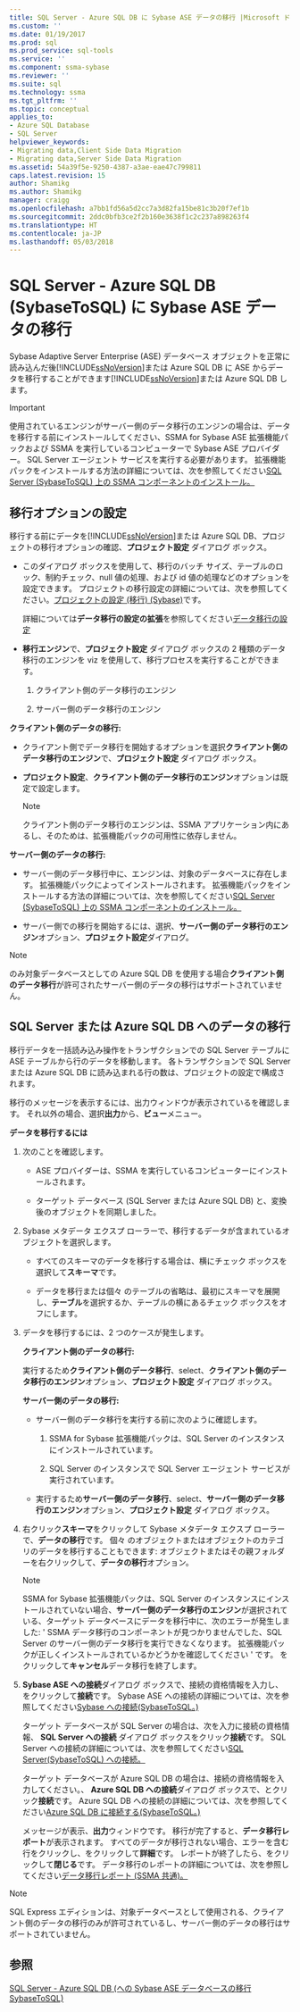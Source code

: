 ```yaml
---
title: SQL Server - Azure SQL DB に Sybase ASE データの移行 |Microsoft ドキュメント
ms.custom: ''
ms.date: 01/19/2017
ms.prod: sql
ms.prod_service: sql-tools
ms.service: ''
ms.component: ssma-sybase
ms.reviewer: ''
ms.suite: sql
ms.technology: ssma
ms.tgt_pltfrm: ''
ms.topic: conceptual
applies_to:
- Azure SQL Database
- SQL Server
helpviewer_keywords:
- Migrating data,Client Side Data Migration
- Migrating data,Server Side Data Migration
ms.assetid: 54a39f5e-9250-4387-a3ae-eae47c799811
caps.latest.revision: 15
author: Shamikg
ms.author: Shamikg
manager: craigg
ms.openlocfilehash: a7bb1fd56a5d2cc7a3d82fa15be81c3b20f7ef1b
ms.sourcegitcommit: 2ddc0bfb3ce2f2b160e3638f1c2c237a898263f4
ms.translationtype: HT
ms.contentlocale: ja-JP
ms.lasthandoff: 05/03/2018
---
```

# <a name="migrating-sybase-ase-data-into-sql-server---azure-sql-db--sybasetosql"></a>SQL Server - Azure SQL DB (SybaseToSQL) に Sybase ASE データの移行
Sybase Adaptive Server Enterprise (ASE) データベース オブジェクトを正常に読み込んだ後[!INCLUDE[ssNoVersion](../../includes/ssnoversion_md.md)]または Azure SQL DB に ASE からデータを移行することができます[!INCLUDE[ssNoVersion](../../includes/ssnoversion_md.md)]または Azure SQL DB します。  
  
> [!IMPORTANT]  
> 使用されているエンジンがサーバー側のデータ移行のエンジンの場合は、データを移行する前にインストールしてください、SSMA for Sybase ASE 拡張機能パックおよび SSMA を実行しているコンピューターで Sybase ASE プロバイダー。 SQL Server エージェント サービスを実行する必要があります。 拡張機能パックをインストールする方法の詳細については、次を参照してください[SQL Server (SybaseToSQL) 上の SSMA コンポーネントのインストール。](http://msdn.microsoft.com/en-us/5ad9e12c-2cdb-4dd2-8703-05a23242d19d)  
  
## <a name="setting-migration-options"></a>移行オプションの設定  
移行する前にデータを[!INCLUDE[ssNoVersion](../../includes/ssnoversion_md.md)]または Azure SQL DB、プロジェクトの移行オプションの確認、**プロジェクト設定** ダイアログ ボックス。  
  
-   このダイアログ ボックスを使用して、移行のバッチ サイズ、テーブルのロック、制約チェック、null 値の処理、および id 値の処理などのオプションを設定できます。 プロジェクトの移行設定の詳細については、次を参照してください。[プロジェクトの設定 (移行) (Sybase)](http://msdn.microsoft.com/en-us/82f8857f-7ab1-4738-ab6e-b1e95ea94924)です。  
  
    詳細については**データ移行の設定の拡張**を参照してください[データ移行の設定](http://msdn.microsoft.com/en-us/94d7a083-2dbc-4e3d-94dd-92b7ff9d0c2d)  
  
-   **移行エンジン**で、**プロジェクト設定** ダイアログ ボックスの 2 種類のデータ移行のエンジンを viz を使用して、移行プロセスを実行することができます。  
  
    1.  クライアント側のデータ移行のエンジン  
  
    2.  サーバー側のデータ移行のエンジン  
  
**クライアント側のデータの移行:**  
  
-   クライアント側でデータ移行を開始するオプションを選択**クライアント側のデータ移行のエンジン**で、**プロジェクト設定** ダイアログ ボックス。  
  
-   **プロジェクト設定**、**クライアント側のデータ移行のエンジン**オプションは既定で設定します。  
  
    > [!NOTE]  
    > クライアント側のデータ移行のエンジンは、SSMA アプリケーション内にあるし、そのためは、拡張機能パックの可用性に依存しません。  
  
**サーバー側のデータの移行:**  
  
-   サーバー側のデータ移行中に、エンジンは、対象のデータベースに存在します。 拡張機能パックによってインストールされます。 拡張機能パックをインストールする方法の詳細については、次を参照してください[SQL Server (SybaseToSQL) 上の SSMA コンポーネントのインストール。](http://msdn.microsoft.com/en-us/5ad9e12c-2cdb-4dd2-8703-05a23242d19d)  
  
-   サーバー側での移行を開始するには、選択、**サーバー側のデータ移行のエンジン**オプション、**プロジェクト設定**ダイアログ。  
  
> [!NOTE]  
> のみ対象データベースとしての Azure SQL DB を使用する場合**クライアント側のデータ移行**が許可されたサーバー側のデータの移行はサポートされていません。  
  
## <a name="migrating-data-to-sql-server-or-azure-sql-db"></a>SQL Server または Azure SQL DB へのデータの移行  
移行データを一括読み込み操作をトランザクションでの SQL Server テーブルに ASE テーブルから行のデータを移動します。 各トランザクションで SQL Server または Azure SQL DB に読み込まれる行の数は、プロジェクトの設定で構成されます。  
  
移行のメッセージを表示するには、出力ウィンドウが表示されているを確認します。 それ以外の場合、選択**出力**から、**ビュー**メニュー。  
  
**データを移行するには**  
  
1.  次のことを確認します。  
  
    -   ASE プロバイダーは、SSMA を実行しているコンピューターにインストールされます。  
  
    -   ターゲット データベース (SQL Server または Azure SQL DB) と、変換後のオブジェクトを同期しました。  
  
2.  Sybase メタデータ エクスプ ローラーで、移行するデータが含まれているオブジェクトを選択します。  
  
    -   すべてのスキーマのデータを移行する場合は、横にチェック ボックスを選択して**スキーマ**です。  
  
    -   データを移行または個々 のテーブルの省略は、最初にスキーマを展開し、**テーブル**を選択するか、テーブルの横にあるチェック ボックスをオフにします。  
  
3.  データを移行するには、2 つのケースが発生します。  
  
    **クライアント側のデータの移行:**  
  
    実行するため**クライアント側のデータ移行**、select、**クライアント側のデータ移行のエンジン**オプション、**プロジェクト設定** ダイアログ ボックス。  
  
    **サーバー側のデータの移行:**  
  
    -   サーバー側のデータ移行を実行する前に次のように確認します。  
  
        1.  SSMA for Sybase 拡張機能パックは、SQL Server のインスタンスにインストールされています。  
  
        2.  SQL Server のインスタンスで SQL Server エージェント サービスが実行されています。  
  
    -   実行するため**サーバー側のデータ移行**、select、**サーバー側のデータ移行のエンジン**オプション、**プロジェクト設定** ダイアログ ボックス。  
  
4.  右クリック**スキーマ**をクリックして Sybase メタデータ エクスプ ローラーで、**データの移行**です。 個々 のオブジェクトまたはオブジェクトのカテゴリのデータを移行することもできます: オブジェクトまたはその親フォルダーを右クリックして、**データの移行**オプション。  
  
    > [!NOTE]  
    > SSMA for Sybase 拡張機能パックは、SQL Server のインスタンスにインストールされていない場合、**サーバー側のデータ移行のエンジン**が選択されている、ターゲット データベースにデータを移行中に、次のエラーが発生しました: ' SSMA データ移行のコンポーネントが見つかりませんでした、SQL Server のサーバー側のデータ移行を実行できなくなります。 拡張機能パックが正しくインストールされているかどうかを確認してください ' です。 をクリックして**キャンセル**データ移行を終了します。  
  
5.  **Sybase ASE への接続**ダイアログ ボックスで、接続の資格情報を入力し、をクリックして**接続**です。 Sybase ASE への接続の詳細については、次を参照してください[Sybase への接続&#40;SybaseToSQL。&#41;](../../ssma/sybase/connect-to-sybase-sybasetosql.md)  
  
    ターゲット データベースが SQL Server の場合は、次を入力に接続の資格情報、 **SQL Server への接続** ダイアログ ボックスをクリック**接続**です。 SQL Server への接続の詳細については、次を参照してください[SQL Server(SybaseToSQL) への接続。](http://msdn.microsoft.com/en-us/dd368a1a-45b0-40e9-b4d3-5cdb48c26606)  
  
    ターゲット データベースが Azure SQL DB の場合は、接続の資格情報を入力してください。、 **Azure SQL DB への接続**ダイアログ ボックスで、とクリック**接続**です。 Azure SQL DB への接続の詳細については、次を参照してください[Azure SQL DB に接続する&#40;SybaseToSQL。&#41;](../../ssma/sybase/connecting-to-azure-sql-db-sybasetosql.md)  
  
    メッセージが表示、**出力**ウィンドウです。 移行が完了すると、**データ移行レポート**が表示されます。 すべてのデータが移行されない場合、エラーを含む行をクリックし、をクリックして**詳細**です。 レポートが終了したら、をクリックして**閉じる**です。 データ移行のレポートの詳細については、次を参照してください[データ移行レポート (SSMA 共通)。](http://msdn.microsoft.com/en-us/bbfb9d88-5a98-4980-8d19-c5d78bd0d241)  
  
> [!NOTE]  
> SQL Express エディションは、対象データベースとして使用される、クライアント側のデータの移行のみが許可されているし、サーバー側のデータの移行はサポートされていません。  
  
## <a name="see-also"></a>参照  
[SQL Server - Azure SQL DB &#40;への Sybase ASE データベースの移行SybaseToSQL&#41;](../../ssma/sybase/migrating-sybase-ase-databases-to-sql-server-azure-sql-db-sybasetosql.md)  
  
